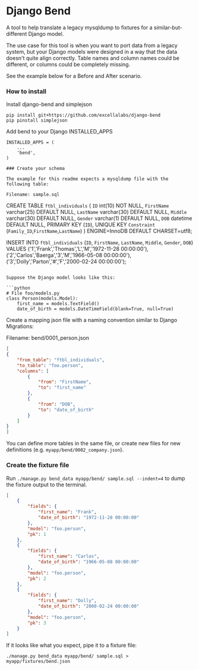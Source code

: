 # Django Bend

A tool to help translate a legacy mysqldump to fixtures for a similar-but-different Django model.

The use case for this tool is when you want to port data from a legacy system, but your Django models were designed in a way that the data doesn't quite align correctly.  Table names and column names could be different, or columns could be completely missing.

See the example below for a Before and After scenario.

### How to install

Install django-bend and simplejson

```
pip install git+https://github.com/excellalabs/django-bend
pip pinstall simplejson
```

Add bend to your Django INSTALLED_APPS

```
INSTALLED_APPS = (
    ...
    'bend',
)

### Create your schema

The example for this readme expects a mysqldump file with the following table:

Filename: sample.sql
```
CREATE TABLE `ftbl_individuals` (
  `ID` int(10) NOT NULL,
  `FirstName` varchar(25) DEFAULT NULL,
  `LastName` varchar(30) DEFAULT NULL,
  `Middle` varchar(30) DEFAULT NULL,
  `Gender` varchar(1) DEFAULT NULL,
  `DOB` datetime DEFAULT NULL,
  PRIMARY KEY (`ID`),
  UNIQUE KEY `Constraint` (`Family_ID`,`FirstName`,`LastName`)
) ENGINE=InnoDB DEFAULT CHARSET=utf8;

INSERT INTO `ftbl_individuals` (`ID`, `FirstName`, `LastName`, `Middle`, `Gender`, `DOB`) VALUES ('1','Frank','Thomas','L','M','1972-11-28 00:00:00'),('2','Carlos','Baerga','3','M','1966-05-08 00:00:00'),('3','Dolly','Parton','#','F','2000-02-24 00:00:00');
```

Suppose the Django model looks like this:

```python
# File foo/models.py
class Person(models.Model):
    first_name = models.TextField()
    date_of_birth = models.DateTimeField(blank=True, null=True)
```

Create a mapping json file with a naming convention similar to Django Migrations:

Filename: bend/0001_person.json
```json
[
{
    "from_table": "ftbl_individuals",
    "to_table": "foo.person",
    "columns": [
        {
            "from": "FirstName",
            "to": "first_name"
        },
        {
            "from": "DOB",
            "to": "date_of_birth"
        }
    ]
}
]
```

You can define more tables in the same file, or create new files for new definitions (e.g. `myapp/bend/0002_company.json`).

### Create the fixture file

Run `./manage.py bend_data myapp/bend/ sample.sql --indent=4` to dump the fixture output to the terminal.

```json
[
    {
        "fields": {
            "first_name": "Frank",
            "date_of_birth": "1972-11-28 00:00:00"
        },
        "model": "foo.person",
        "pk": 1
    },
    {
        "fields": {
            "first_name": "Carlos",
            "date_of_birth": "1966-05-08 00:00:00"
        },
        "model": "foo.person",
        "pk": 2
    },
    {
        "fields": {
            "first_name": "Dolly",
            "date_of_birth": "2000-02-24 00:00:00"
        },
        "model": "foo.person",
        "pk": 3
    }
]
```

If it looks like what you expect, pipe it to a fixture file:

`./manage.py bend_data myapp/bend/ sample.sql > myapp/fixtures/bend.json`
